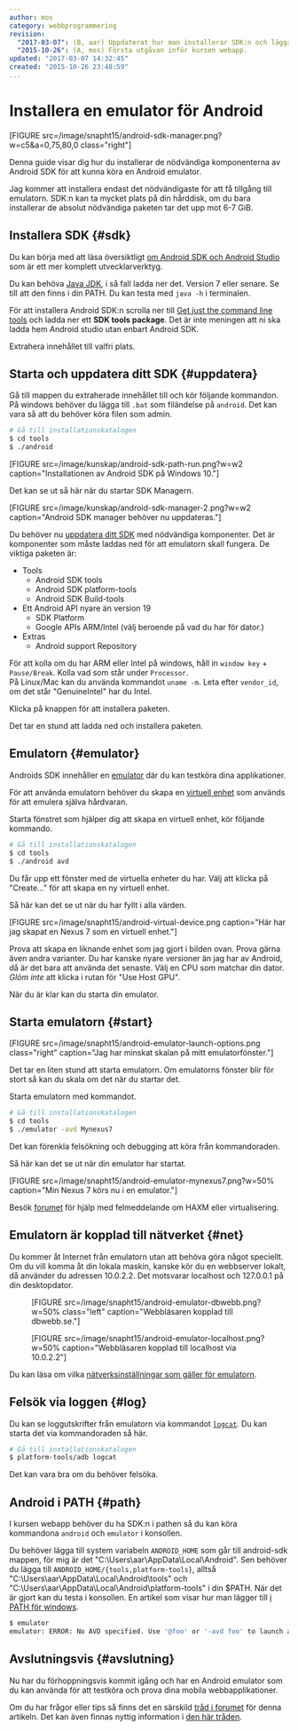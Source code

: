 ```yaml
---
author: mos
category: webbprogrammering
revision:
  "2017-03-07": (B, aar) Uppdaterat hur man installerar SDK:n och lägga till i PATH.
  "2015-10-26": (A, mos) Första utgåvan inför kursen webapp.
updated: "2017-03-07 14:32:45"
created: "2015-10-26 23:48:59"
...
```

Installera en emulator för Android
==================================

[FIGURE src=/image/snapht15/android-sdk-manager.png?w=c5&a=0,75,80,0 class="right"]

Denna guide visar dig hur du installerar de nödvändiga komponenterna av Android SDK för att kunna köra en Android emulator.

Jag kommer att installera endast det nödvändigaste för att få tillgång till emulatorn. SDK:n kan ta mycket plats på din hårddisk, om du bara installerar de absolut nödvändiga paketen tar det upp mot 6-7 GiB.

<!--more-->




Installera SDK {#sdk}
--------------------------------------

Du kan börja med att läsa översiktligt [om Android SDK och Android Studio](https://developer.android.com/sdk/index.html) som är ett mer komplett utvecklarverktyg.

Du kan behöva [Java JDK](http://www.oracle.com/technetwork/java/javase/downloads/index.html), i så fall ladda ner det. Version 7 eller senare. Se till att den finns i din PATH. Du kan testa med `java -h` i terminalen.

För att installera Android SDK:n scrolla ner till [Get just the command line tools](https://developer.android.com/studio/index.html) och ladda ner ett **SDK tools package**. Det är inte meningen att ni ska ladda hem Android studio utan enbart Android SDK.

Extrahera innehållet till valfri plats.



Starta och uppdatera ditt SDK {#uppdatera}
--------------------------------------

Gå till mappen du extraherade innehållet till och kör följande kommandon.  
På windows behöver du lägga till `.bat` som filändelse på `android`. Det kan vara så att du behöver köra filen  som admin. 

```bash
# Gå till installationskatalogen
$ cd tools
$ ./android
```

[FIGURE src=/image/kunskap/android-sdk-path-run.png?w=w2 caption="Installationen av Android SDK på Windows 10."]

Det kan se ut så här när du startar SDK Managern.

[FIGURE src=/image/kunskap/android-sdk-manager-2.png?w=w2 caption="Android SDK manager behöver nu uppdateras."]

Du behöver nu [uppdatera ditt SDK](https://developer.android.com/sdk/installing/adding-packages.html) med nödvändiga komponenter. Det är komponenter som måste laddas ned för att emulatorn skall fungera. De viktiga paketen är:

* Tools
    * Android SDK tools
    * Android SDK platform-tools
    * Android SDK Build-tools
* Ett Android API nyare än version 19
    - SDK Platform
    - Google APIs ARM/Intel (välj beroende på vad du har för dator.)
* Extras
    * Android support Repository

För att kolla om du har ARM eller Intel på windows, håll in `window key` + `Pause/Break`. Kolla vad som står under `Processor`.  
På Linux/Mac kan du använda kommandot `uname -m`. Leta efter `vendor_id`, om det står "GenuineIntel" har du Intel.

Klicka på knappen för att installera paketen.

Det tar en stund att ladda ned och installera paketen.



Emulatorn {#emulator}
--------------------------------------

Androids SDK innehåller en [emulator](http://developer.android.com/tools/devices/emulator.html) där du kan testköra dina applikationer.

För att använda emulatorn behöver du skapa en [virtuell enhet](http://developer.android.com/tools/devices/index.html) som används för att emulera själva hårdvaran.

Starta fönstret som hjälper dig att skapa en virtuell enhet, kör följande kommando.

```bash
# Gå till installationskatalogen
$ cd tools
$ ./android avd
```

 Du får upp ett fönster med de virtuella enheter du har. Välj att klicka på "Create..." för att skapa en ny virtuell enhet.

Så här kan det se ut när du har fyllt i alla värden.

[FIGURE src=/image/snapht15/android-virtual-device.png caption="Här har jag skapat en Nexus 7 som en virtuell enhet."]

Prova att skapa en liknande enhet som jag gjort i bilden ovan. Prova gärna även andra varianter. Du har kanske nyare versioner än jag har av Android, då är det bara att använda det senaste. Välj en CPU som matchar din dator. *Glöm inte* att klicka i rutan för "Use Host GPU".

När du är klar kan du starta din emulator.



Starta emulatorn {#start}
--------------------------------------

[FIGURE src=/image/snapht15/android-emulator-launch-options.png class="right" caption="Jag har minskat skalan på mitt emulatorfönster."]

Det tar en liten stund att starta emulatorn. Om emulatorns fönster blir för stort så kan du skala om det när du startar det. 

Starta emulatorn med kommandot.

```bash
# Gå till installationskatalogen
$ cd tools
$ ./emulator -avd Mynexus7   
```

Det kan förenkla felsökning och debugging att köra från kommandoraden.

Så här kan det se ut när din emulator har startat.

[FIGURE src=/image/snapht15/android-emulator-mynexus7.png?w=50% caption="Min Nexus 7 körs nu i en emulator."]

Besök [forumet](t/6369) för hjälp med felmeddelande om HAXM eller virtualisering.



Emulatorn är kopplad till nätverket {#net}
--------------------------------------

Du kommer åt Internet från emulatorn utan att behöva göra något speciellt. Om du vill komma åt din lokala maskin, kanske kör du en webbserver lokalt, då använder du adressen 10.0.2.2. Det motsvarar localhost och 127.0.0.1 på din desktopdator.

<figure class="wrap">

[FIGURE src=/image/snapht15/android-emulator-dbwebb.png?w=50% class="left" caption="Webbläsaren kopplad till dbwebb.se."]

[FIGURE src=/image/snapht15/android-emulator-localhost.png?w=50% caption="Webbläsaren kopplad till localhost via 10.0.2.2"]

</figure>

Du kan läsa om vilka [nätverksinställningar som gäller för emulatorn](http://developer.android.com/tools/devices/emulator.html#emulatornetworking).



Felsök via loggen {#log}
--------------------------------------

Du kan se loggutskrifter från emulatorn via kommandot [`logcat`](http://developer.android.com/tools/help/logcat.html). Du kan starta det via kommandoraden så här.

```bash
# Gå till installationskatalogen
$ platform-tools/adb logcat
```

Det kan vara bra om du behöver felsöka.



Android i PATH {#path}
--------------------------------------

I kursen webapp behöver du ha SDK:n i pathen så du kan köra kommandona `android` och `emulator` i konsollen.

Du behöver lägga till system variabeln `ANDROID_HOME` som går till android-sdk mappen, för mig är det "C:\Users\aar\AppData\Local\Android\". Sen behöver du lägga till `ANDROID_HOME/{tools,platform-tools}`, alltså "C:\Users\aar\AppData\Local\Android\tools" och "C:\Users\aar\AppData\Local\Android\platform-tools" i din $PATH. När det är gjort kan du testa i konsollen. En artikel som visar hur man lägger till [i PATH för windows](http://www.computerhope.com/issues/ch000549.htm).

```bash
$ emulator
emulator: ERROR: No AVD specified. Use '@foo' or '-avd foo' to launch a virtual device named 'foo'
```



Avslutningsvis {#avslutning}
--------------------------------------

Nu har du förhoppningsvis kommit igång och har en Android emulator som du kan använda för att testköra och prova dina mobila webbapplikationer.

Om du har frågor eller tips så finns det en särskild [tråd i forumet](t/4741) för denna artikeln. 
Det kan även finnas nyttig information i [den här tråden](t/4901).




